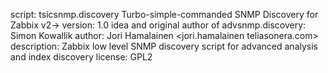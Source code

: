 script: tsicsnmp.discovery
Turbo-simple-commanded SNMP Discovery for Zabbix v2->
version: 1.0
idea and original author of advsnmp.discovery: Simon Kowallik <sk simonkowallik.com>
author: Jori Hamalainen <jori.hamalainen teliasonera.com>
description: Zabbix low level SNMP discovery script for advanced analysis and index discovery
license: GPL2
